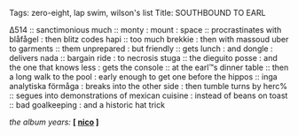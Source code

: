 Tags: zero-eight, lap swim, wilson's list
Title: SOUTHBOUND TO EARL
  
∆514 :: sanctimonious much :: monty : mount : space :: procrastinates with blåfågel : then blitz codes hapi :: too much brekkie : then with massoud uber to garments :: them unprepared : but friendly :: gets lunch : and dongle : delivers nada :: bargain ride : to necrosis stuga :: the dieguito posse : and the one that knows less : gets the console :: at the earl™s dinner table :: then a long walk to the pool : early enough to get one before the hippos :: inga analytiska förmåga : breaks into the other side : then tumble turns by herc% :: segues into demonstrations of mexican cuisine : instead of beans on toast :: bad goalkeeping : and a historic hat trick  
  
_the album years:_ **[ [nico](https://rateyourmusic.com/release/album/nico/chelsea-girl/) ]**
